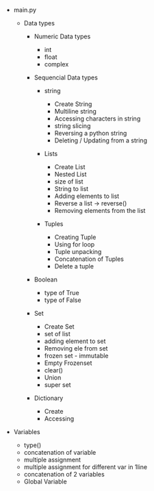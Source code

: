 - main.py

  - Data types

    - Numeric Data types
      - int
      - float
      - complex

    - Sequencial Data types
      - string
        - Create String
        - Multiline string
        - Accessing characters in string
        - string slicing
        - Reversing a python string
        - Deleting / Updating from a string

      - Lists
        - Create List
        - Nested List
        - size of list
        - String to list
        - Adding elements to list
        - Reverse a list -> reverse()
        - Removing elements from the list

      - Tuples
        - Creating Tuple
        -  Using for loop
        -  Tuple unpacking
        -  Concatenation of Tuples
        -  Delete a tuple

    - Boolean
      - type of True
      - type of False

    - Set
      - Create Set
      - set of list
      - adding element to set
      - Removing ele from set
      - frozen set - immutable
      - Empty Frozenset
      - clear()
      - Union
      - super set 
    
    - Dictionary
      - Create
      - Accessing 

- Variables
  - type()
  - concatenation of variable 
  - multiple assignment
  - multiple assignment for different var in 1line
  - concatenation of 2 variables
  - Global Variable 
